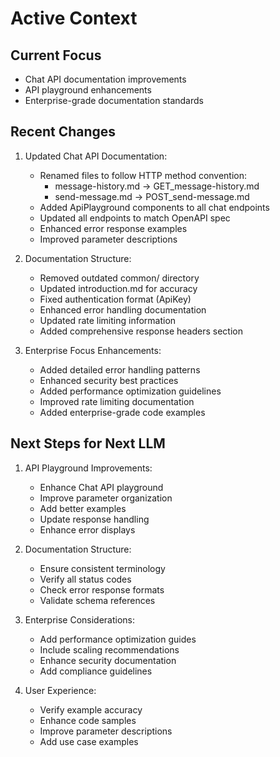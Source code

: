 # Active Context

## Current Focus
- Chat API documentation improvements
- API playground enhancements
- Enterprise-grade documentation standards

## Recent Changes
1. Updated Chat API Documentation:
   - Renamed files to follow HTTP method convention:
     - message-history.md → GET_message-history.md
     - send-message.md → POST_send-message.md
   - Added ApiPlayground components to all chat endpoints
   - Updated all endpoints to match OpenAPI spec
   - Enhanced error response examples
   - Improved parameter descriptions

2. Documentation Structure:
   - Removed outdated common/ directory
   - Updated introduction.md for accuracy
   - Fixed authentication format (ApiKey)
   - Enhanced error handling documentation
   - Updated rate limiting information
   - Added comprehensive response headers section

3. Enterprise Focus Enhancements:
   - Added detailed error handling patterns
   - Enhanced security best practices
   - Added performance optimization guidelines
   - Improved rate limiting documentation
   - Added enterprise-grade code examples

## Next Steps for Next LLM
1. API Playground Improvements:
   - Enhance Chat API playground
   - Improve parameter organization
   - Add better examples
   - Update response handling
   - Enhance error displays

2. Documentation Structure:
   - Ensure consistent terminology
   - Verify all status codes
   - Check error response formats
   - Validate schema references

3. Enterprise Considerations:
   - Add performance optimization guides
   - Include scaling recommendations
   - Enhance security documentation
   - Add compliance guidelines

4. User Experience:
   - Verify example accuracy
   - Enhance code samples
   - Improve parameter descriptions
   - Add use case examples
